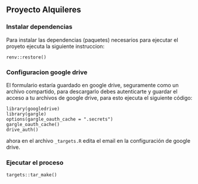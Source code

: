 ## Proyecto Alquileres

### Instalar dependencias

Para instalar las dependencias (paquetes) necesarios para ejecutar el proyeto ejecuta la siguiente instruccion:

```
renv::restore()
```

### Configuracion google drive

El formulario estaría guardado en google drive, seguramente como un archivo compartido, para descargarlo debes autenticarte y guardar el acceso a tu archivos de google drive, para esto ejecuta el siguiente código:

```
library(googledrive)
library(gargle)
options(gargle_oauth_cache = ".secrets")
gargle_oauth_cache() 
drive_auth()
```

ahora en el archivo `_targets.R` edita el email en la configuración de google drive.

### Ejecutar el proceso


```
targets::tar_make()
```




